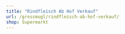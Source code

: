 ```yaml
---
title: "Rindfleisch Ab Hof Verkauf"
url: /grossmugl/rindfleisch-ab-hof-verkauf/
shop: Supermarkt
---
```

